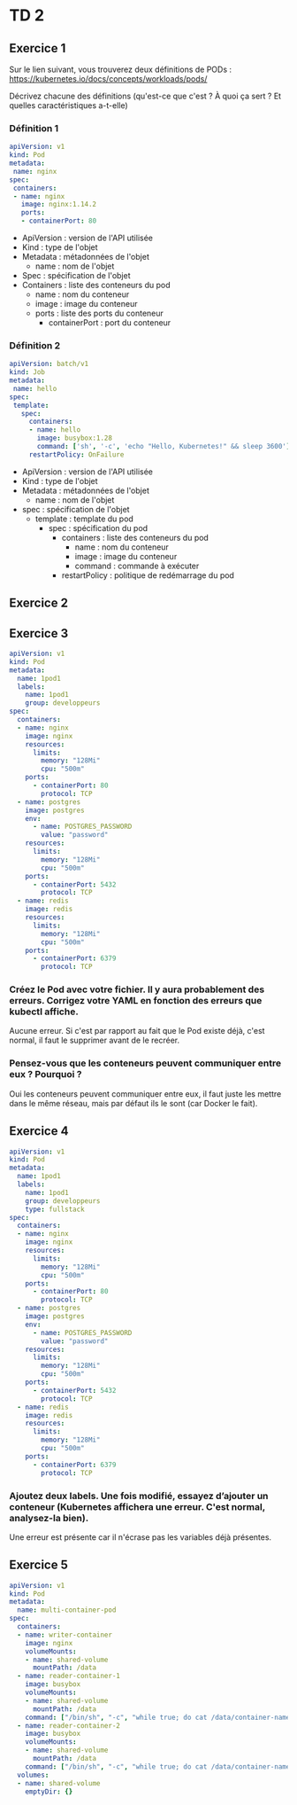 # TD 2
## Exercice 1
Sur le lien suivant, vous trouverez deux définitions de PODs :
https://kubernetes.io/docs/concepts/workloads/pods/

Décrivez chacune des définitions (qu'est-ce que c'est ? À quoi ça sert ? Et quelles
caractéristiques a-t-elle)

### Définition 1

```yaml
apiVersion: v1
kind: Pod
metadata:
 name: nginx
spec:
 containers:
 - name: nginx
   image: nginx:1.14.2
   ports:
   - containerPort: 80
```

- ApiVersion : version de l'API utilisée
- Kind : type de l'objet
- Metadata : métadonnées de l'objet
  - name : nom de l'objet
- Spec : spécification de l'objet
- Containers : liste des conteneurs du pod
  - name : nom du conteneur
  - image : image du conteneur
  - ports : liste des ports du conteneur
    - containerPort : port du conteneur

### Définition 2
```yaml
apiVersion: batch/v1
kind: Job
metadata:
 name: hello
spec:
 template:
   spec:
     containers:
     - name: hello
       image: busybox:1.28
       command: ['sh', '-c', 'echo "Hello, Kubernetes!" && sleep 3600']
     restartPolicy: OnFailure
```

- ApiVersion : version de l'API utilisée
- Kind : type de l'objet
- Metadata : métadonnées de l'objet
  - name : nom de l'objet
- spec : spécification de l'objet
  - template : template du pod
    - spec : spécification du pod
      - containers : liste des conteneurs du pod
        - name : nom du conteneur
        - image : image du conteneur
        - command : commande à exécuter
      - restartPolicy : politique de redémarrage du pod

## Exercice 2

## Exercice 3
```yaml
apiVersion: v1
kind: Pod
metadata:
  name: 1pod1
  labels:
    name: 1pod1
    group: developpeurs
spec:
  containers:
  - name: nginx
    image: nginx
    resources:
      limits:
        memory: "128Mi"
        cpu: "500m"
    ports:
      - containerPort: 80
        protocol: TCP
  - name: postgres
    image: postgres
    env:
      - name: POSTGRES_PASSWORD
        value: "password"
    resources:
      limits:
        memory: "128Mi"
        cpu: "500m"
    ports:
      - containerPort: 5432
        protocol: TCP
  - name: redis
    image: redis
    resources:
      limits:
        memory: "128Mi"
        cpu: "500m"
    ports:
      - containerPort: 6379
        protocol: TCP
```

### Créez le Pod avec votre fichier. Il y aura probablement des erreurs. Corrigez votre YAML en fonction des erreurs que kubectl affiche.

Aucune erreur. Si c'est par rapport au fait que le Pod existe déjà, c'est normal, il faut le supprimer avant de le recréer.

### Pensez-vous que les conteneurs peuvent communiquer entre eux ? Pourquoi ?

Oui les conteneurs peuvent communiquer entre eux, il faut juste les mettre dans le même réseau, mais par défaut ils le sont (car Docker le fait).

## Exercice 4
```yaml
apiVersion: v1
kind: Pod
metadata:
  name: 1pod1
  labels:
    name: 1pod1
    group: developpeurs
    type: fullstack
spec:
  containers:
  - name: nginx
    image: nginx
    resources:
      limits:
        memory: "128Mi"
        cpu: "500m"
    ports:
      - containerPort: 80
        protocol: TCP
  - name: postgres
    image: postgres
    env:
      - name: POSTGRES_PASSWORD
        value: "password"
    resources:
      limits:
        memory: "128Mi"
        cpu: "500m"
    ports:
      - containerPort: 5432
        protocol: TCP
  - name: redis
    image: redis
    resources:
      limits:
        memory: "128Mi"
        cpu: "500m"
    ports:
      - containerPort: 6379
        protocol: TCP
```

### Ajoutez deux labels. Une fois modifié, essayez d’ajouter un conteneur (Kubernetes affichera une erreur. C'est normal, analysez-la bien).

Une erreur est présente car il n'écrase pas les variables déjà présentes.

## Exercice 5
```yaml
apiVersion: v1
kind: Pod
metadata:
  name: multi-container-pod
spec:
  containers:
  - name: writer-container
    image: nginx
    volumeMounts:
    - name: shared-volume
      mountPath: /data
  - name: reader-container-1
    image: busybox
    volumeMounts:
    - name: shared-volume
      mountPath: /data
    command: ["/bin/sh", "-c", "while true; do cat /data/container-name.txt; sleep 2; done"]
  - name: reader-container-2
    image: busybox
    volumeMounts:
    - name: shared-volume
      mountPath: /data
    command: ["/bin/sh", "-c", "while true; do cat /data/container-name.txt; sleep 2; done"]
  volumes:
  - name: shared-volume
    emptyDir: {}
```